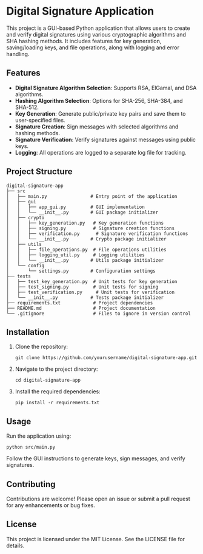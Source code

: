 # Digital Signature Application

This project is a GUI-based Python application that allows users to create and verify digital signatures using various cryptographic algorithms and SHA hashing methods. It includes features for key generation, saving/loading keys, and file operations, along with logging and error handling.

## Features

- **Digital Signature Algorithm Selection**: Supports RSA, ElGamal, and DSA algorithms.
- **Hashing Algorithm Selection**: Options for SHA-256, SHA-384, and SHA-512.
- **Key Generation**: Generate public/private key pairs and save them to user-specified files.
- **Signature Creation**: Sign messages with selected algorithms and hashing methods.
- **Signature Verification**: Verify signatures against messages using public keys.
- **Logging**: All operations are logged to a separate log file for tracking.

## Project Structure

```
digital-signature-app
├── src
│   ├── main.py                # Entry point of the application
│   ├── gui
│   │   ├── app_gui.py         # GUI implementation
│   │   └── __init__.py        # GUI package initializer
│   ├── crypto
│   │   ├── key_generation.py   # Key generation functions
│   │   ├── signing.py          # Signature creation functions
│   │   ├── verification.py      # Signature verification functions
│   │   └── __init__.py        # Crypto package initializer
│   ├── utils
│   │   ├── file_operations.py  # File operations utilities
│   │   ├── logging_util.py     # Logging utilities
│   │   └── __init__.py        # Utils package initializer
│   └── config
│       └── settings.py        # Configuration settings
├── tests
│   ├── test_key_generation.py  # Unit tests for key generation
│   ├── test_signing.py         # Unit tests for signing
│   ├── test_verification.py     # Unit tests for verification
│   └── __init__.py            # Tests package initializer
├── requirements.txt            # Project dependencies
├── README.md                   # Project documentation
└── .gitignore                  # Files to ignore in version control
```

## Installation

1. Clone the repository:
   ```
   git clone https://github.com/yourusername/digital-signature-app.git
   ```
2. Navigate to the project directory:
   ```
   cd digital-signature-app
   ```
3. Install the required dependencies:
   ```
   pip install -r requirements.txt
   ```

## Usage

Run the application using:
```
python src/main.py
```

Follow the GUI instructions to generate keys, sign messages, and verify signatures.

## Contributing

Contributions are welcome! Please open an issue or submit a pull request for any enhancements or bug fixes.

## License

This project is licensed under the MIT License. See the LICENSE file for details.